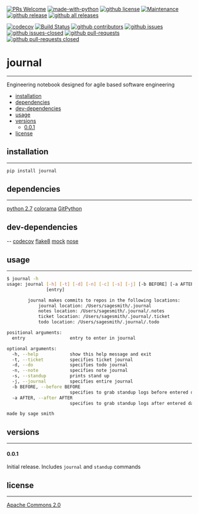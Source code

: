 [![PRs Welcome](https://img.shields.io/badge/PRs-welcome-brightgreen.svg?style=flat-square)](http://makeapullrequest.com)
[![made-with-python](https://img.shields.io/badge/Made%20with-Python-1f425f.svg)](https://www.python.org/)
[![github license](https://img.shields.io/github/license/sagersmith8/journal.svg)](https://github.com/sagersmith8/journal/blob/master/LICENSE)
[![Maintenance](https://img.shields.io/badge/Maintained%3F-yes-green.svg)](https://github.com/sagersmith8/journal/graphs/commit-activity)
[![github release](https://img.shields.io/github/release/sagersmith8/journal.svg)](https://github.com/sagersmith8/journal/releases/)
[![github all releases](https://img.shields.io/github/downloads/sagersmith8/journal/total.svg)](https://github.com/sagersmith8/journal/releases/)


[![codecov](https://codecov.io/gh/sagersmith8/journal/branch/master/graph/badge.svg)](https://codecov.io/gh/sagersmith8/journal)
[![Build Status](https://travis-ci.com/sagersmith8/journal.png)](https://travis-ci.com/sagersmith8/journal)
[![github contributors](https://img.shields.io/github/contributors/sagersmith8/journal.svg)](https://github.com/sagersmith8/journal/graphs/contributors/)
[![github issues](https://img.shields.io/github/issues/sagersmith8/journal.svg)](https://github.com/sagersmith8/journal/issues/)
[![github issues-closed](https://img.shields.io/github/issues-closed/sagersmith8/journal.svg)](https://github.com/sagersmith8/journal/issues?q=is%3Aissue+is%3Aclosed)
[![github pull-requests](https://img.shields.io/github/issues-pr/sagersmith8/journal.svg)](https://github.com/sagersmith8/journal/pull/)
[![github pull-requests closed](https://img.shields.io/github/issues-pr-closed/sagersmith8/journal.svg)](https://github.com/sagersmith8/journal/pull/)



# journal
---

Engineering notebook designed for agile based software engineering

- [installation](#installation)
- [dependencies](#dependencies)
- [dev-dependencies](#dev-dependencies)
- [usage](#usage)
- [versions](#versions)
  - [0.0.1](#0.0.1)
- [license](#licence)

## installation
---

```bash
pip install journal
``` 

## dependencies
---
[python 2.7](https://www.python.org/download/releases/2.7/)
[colorama](https://pypi.org/project/colorama/)
[GitPython](https://pypi.org/project/GitPython/)


## dev-dependencies
--
[codecov](https://pypi.org/project/codecov/)
[flake8](https://pypi.org/project/flake8/)
[mock](https://pypi.org/project/mock/)
[nose](https://pypi.org/project/nose/)

## usage
---
```bash
$ journal -h
usage: journal [-h] [-t] [-d] [-n] [-c] [-s] [-j] [-b BEFORE] [-a AFTER]
               [entry]

        journal makes commits to repos in the following locations:
        	journal location: /Users/sagesmith/.journal
        	notes location: /Users/sagesmith/.journal/.notes
        	ticket location: /Users/sagesmith/.journal/.ticket
        	todo location: /Users/sagesmith/.journal/.todo

positional arguments:
  entry                 entry to enter in journal

optional arguments:
  -h, --help            show this help message and exit
  -t, --ticket          specifies ticket journal
  -d, --do              specifies todo journal
  -n, --note            specifies note journal
  -s, --standup         prints stand up
  -j, --journal         specifies entire journal
  -b BEFORE, --before BEFORE
                        specifies to grab standup logs before entered date
  -a AFTER, --after AFTER
                        specifies to grab standup logs after entered date

made by sage smith
```

## versions
---

#### 0.0.1
Initial release. Includes `journal` and `standup` commands

## license
---
[Apache Commons 2.0](https://www.apache.org/licenses/LICENSE-2.0)
